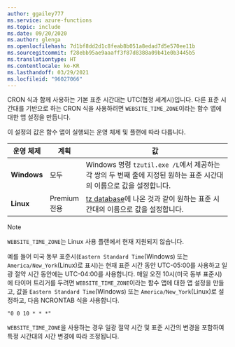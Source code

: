 ```yaml
---
author: ggailey777
ms.service: azure-functions
ms.topic: include
ms.date: 09/20/2020
ms.author: glenga
ms.openlocfilehash: 7d1bf8dd2d1c8feab8b051a8edad7d5e570ee11b
ms.sourcegitcommit: f28ebb95ae9aaaff3f87d8388a09b41e0b3445b5
ms.translationtype: HT
ms.contentlocale: ko-KR
ms.lasthandoff: 03/29/2021
ms.locfileid: "96027066"
---
```

CRON 식과 함께 사용하는 기본 표준 시간대는 UTC(협정 세계시)입니다. 다른 표준 시간대를 기반으로 하는 CRON 식을 사용하려면 `WEBSITE_TIME_ZONE`이라는 함수 앱에 대한 앱 설정을 만듭니다. 

이 설정의 값은 함수 앱이 실행되는 운영 체제 및 플랜에 따라 다릅니다.

|운영 체제 |계획 |값 |
|-|-|-|
| **Windows** |모두 | Windows 명령 `tzutil.exe /L`에서 제공하는 각 쌍의 두 번째 줄에 지정된 원하는 표준 시간대의 이름으로 값을 설정합니다. |
| **Linux** |Premium<br/>전용 |[tz database](https://en.wikipedia.org/wiki/List_of_tz_database_time_zones)에 나온 것과 같이 원하는 표준 시간대의 이름으로 값을 설정합니다. |

> [!NOTE]
> `WEBSITE_TIME_ZONE`는 Linux 사용 플랜에서 현재 지원되지 않습니다.

예를 들어 미국 동부 표준시(`Eastern Standard Time`(Windows) 또는 `America/New_York`(Linux)로 표시)는 현재 표준 시간 동안 UTC-05:00를 사용하고 일광 절약 시간 동안에는 UTC-04:00를 사용합니다. 매일 오전 10시(미국 동부 표준시)에 타이머 트리거를 두려면 `WEBSITE_TIME_ZONE`이라는 함수 앱에 대한 앱 설정을 만들고, 값을 `Eastern Standard Time`(Windows) 또는 `America/New_York`(Linux)로 설정하고, 다음 NCRONTAB 식을 사용합니다. 

```
"0 0 10 * * *"
``` 

`WEBSITE_TIME_ZONE`을 사용하는 경우 일광 절약 시간 및 표준 시간의 변경을 포함하여 특정 시간대의 시간 변경에 따라 조정됩니다.
